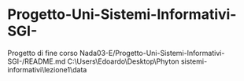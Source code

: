 # Progetto-Uni-Sistemi-Informativi-SGI-
Progetto di fine corso
Nada03-E/Progetto-Uni-Sistemi-Informativi-SGI-/README.md
C:\Users\Edoardo\Desktop\Phyton sistemi-informativi\lezione1\data